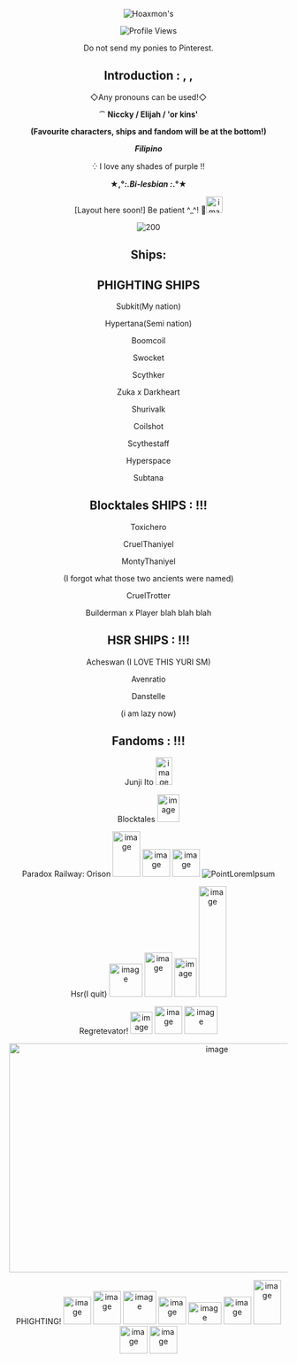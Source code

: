 <div align="center">

![Hoaxmon's](https://komarev.com/ghpvc/?username=ElijahNiccky&label=Spawnels%20Captured&color=000000&style=flat)

![Profile Views](https://komarev.com/ghpvc/?username=ElijahNiccky&label=Profile%20views&color=000000&style=flat)

Do not send my ponies to Pinterest.

## Introduction : , ,

◇Any pronouns can be used!◇

⁀ **Niccky / Elijah / 'or kins'**

__(Favourite characters, ships and fandom will be at the bottom!)__

***Filipino***

⁛ I love any shades of purple ‼

 **★,°*:.Bi-lesbian :*.°★**

[Layout here soon!] Be patient ^_^! 💞<img width="30" height="30" alt="image" src="https://github.com/user-attachments/assets/c70e0ea4-3f11-48da-a2e7-7ef4e736d86b" />


![200](https://github.com/user-attachments/assets/d05f2122-ba34-46b2-b640-180febac0308)

## Ships:

PHIGHTING SHIPS
-
Subkit(My  nation)

Hypertana(Semi nation)

Boomcoil

Swocket

Scythker

Zuka x Darkheart

Shurivalk

Coilshot

Scythestaff

Hyperspace

Subtana

## Blocktales SHIPS : !!!

Toxichero

CruelThaniyel

MontyThaniyel

(I forgot what those two ancients were named)

CruelTrotter

Builderman x Player blah blah blah

## HSR SHIPS : !!!

Acheswan (I LOVE THIS YURI SM)

Avenratio

Danstelle

(i am lazy now)






## Fandoms : !!!
Junji Ito <img width="30" height="50" alt="image" src="https://github.com/user-attachments/assets/c3253a95-28a1-44ba-97ed-23cebb010a04" />

Blocktales <img width="40" height="50" alt="image" src="https://github.com/user-attachments/assets/24567278-5cbe-48e4-b5cb-d15ac00c41ba" />

Paradox Railway: Orison <img width="50" height="82" alt="image" src="https://github.com/user-attachments/assets/e6aa1ffa-3966-410b-bd84-dd24bf599091" /> <img width="50" height="50" alt="image" src="https://github.com/user-attachments/assets/d07a09fa-37d8-41df-96aa-666b5a69dd18" /> <img width="50" height="50" alt="image" src="https://github.com/user-attachments/assets/543158ed-e337-45dd-b18d-c8b01d2599b1" /> ![PointLoremIpsum](https://github.com/user-attachments/assets/d74cd8f9-2a9e-48e7-a4ec-5fb19d9d28fc)

Hsr(I quit) <img width="60" height="60" alt="image" src="https://github.com/user-attachments/assets/4c54cb8a-ce49-46d7-9e0d-345a7c2b007e" /> <img width="50" height="80" alt="image" src="https://github.com/user-attachments/assets/483af2ee-ea85-4d25-8676-a46d1c523d9e" /> <img width="40" height="70" alt="image" src="https://github.com/user-attachments/assets/6197c746-c3c1-43c2-addf-c55d9db4d660" /> <img width="50" height="200" alt="image" src="https://github.com/user-attachments/assets/5dae459c-4f0c-4716-b712-1a974d36ac8a" /> 

Regretevator! <img width="40" height="40" alt="image" src="https://github.com/user-attachments/assets/5d92e5d0-78fb-40e7-b439-1d6f492a3bdb" /> <img width="50" height="50" alt="image" src="https://github.com/user-attachments/assets/cc0d9c0b-84f1-4737-b52f-dfb157f809d9" /> <img width="60" height="50" alt="image" src="https://github.com/user-attachments/assets/4fa34cb1-40cf-4ca1-8756-58e4ffdb4828" /> 

<img width="736" height="414" alt="image" src="https://github.com/user-attachments/assets/3f380668-9f7d-40ac-80f6-89cb910b2ecc" />


PHIGHTING! <img width="50" height="50" alt="image" src="https://github.com/user-attachments/assets/f43f4447-5142-4397-9185-68c2c19c5235" /> <img width="50" height="60" alt="image" src="https://github.com/user-attachments/assets/2741ba1a-f1e9-4d47-bf04-9af68edabe42" /> <img width="60" height="60" alt="image" src="https://github.com/user-attachments/assets/e11839ee-04c6-4022-bbdd-63fa1474c798" /> <img width="50" height="50" alt="image" src="https://github.com/user-attachments/assets/984f5d12-918c-429b-ab0c-8504a5bef865" /> <img width="60" height="40" alt="image" src="https://github.com/user-attachments/assets/c5a2a3a4-7dd0-4bcc-9fb3-d47c95ef7f68" /> <img width="50" height="50" alt="image" src="https://github.com/user-attachments/assets/f783392e-ba2c-4ba9-9a29-55438961b89f" /> <img width="50" height="80" alt="image" src="https://github.com/user-attachments/assets/812e5544-f805-4295-9004-607378d2a2fb" /> <img width="50" height="50" alt="image" src="https://github.com/user-attachments/assets/a149a2ca-0f5d-4cbe-a558-bc3cb0e3041a" /> <img width="50" height="50" alt="image" src="https://github.com/user-attachments/assets/db4a3c7c-87f4-40df-9280-42846dddac93" />



























</div>
